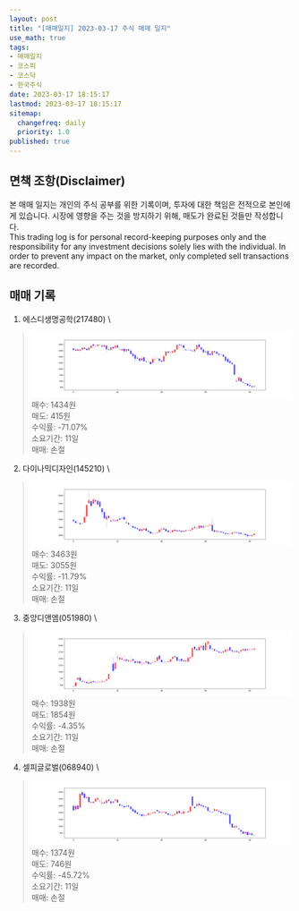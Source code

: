 ```yaml
---
layout: post
title: "[매매일지] 2023-03-17 주식 매매 일지"
use_math: true
tags:
- 매매일지
- 코스피
- 코스닥
- 한국주식
date: 2023-03-17 18:15:17
lastmod: 2023-03-17 18:15:17
sitemap:
  changefreq: daily
  priority: 1.0
published: true
---
```



## 면책 조항(Disclaimer)
본 매매 일지는 개인의 주식 공부를 위한 기록이며, 투자에 대한 책임은 전적으로 본인에게 있습니다. 시장에 영향을 주는 것을 방지하기 위해, 매도가 완료된 것들만 작성합니다. \
This trading log is for personal record-keeping purposes only and the responsibility for any investment decisions solely lies with the individual. In order to prevent any impact on the market, only completed sell transactions are recorded.


## 매매 기록
1. 에스디생명공학(217480) \
> [![chart1](/../public/images/posts/2023-03-17/217480.PNG)](/../public/images/posts/2023-03-17/217480.PNG)
   매수: 1434원 \
   매도: 415원 \
   수익률: -71.07% \
   소요기간: 11일 \
   매매: 손절 


2. 다이나믹디자인(145210) \
> [![chart2](/../public/images/posts/2023-03-17/145210.PNG)](/../public/images/posts/2023-03-17/145210.PNG)
   매수: 3463원 \
   매도: 3055원 \
   수익률: -11.79% \
   소요기간: 11일 \
   매매: 손절 


3. 중앙디앤엠(051980) \
> [![chart3](/../public/images/posts/2023-03-17/051980.PNG)](/../public/images/posts/2023-03-17/051980.PNG)
   매수: 1938원 \
   매도: 1854원 \
   수익률: -4.35% \
   소요기간: 11일 \
   매매: 손절 


4. 셀피글로벌(068940) \
> [![chart4](/../public/images/posts/2023-03-17/068940.PNG)](/../public/images/posts/2023-03-17/068940.PNG)
   매수: 1374원 \
   매도: 746원 \
   수익률: -45.72% \
   소요기간: 11일 \
   매매: 손절 


